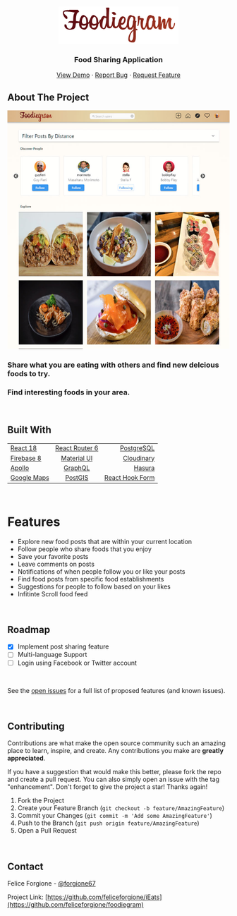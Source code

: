<div id="top"></div>

<!-- PROJECT LOGO -->
<br />
<div align="center">
<img src="src/images/logo.png" alt="Logo" >

  <h3 align="center">Food Sharing Application</h3>

  <p align="center"> 
    <a href="">View Demo</a>
    ·
    <a href="https://github.com/feliceforgione/foodiegram/issues">Report Bug</a>
    ·
    <a href="https://github.com/feliceforgione/foodiegram/issues">Request Feature</a>
  </p>
</div>

<!-- ABOUT THE PROJECT -->

## About The Project

<img src="src/images/screenshot.jpg" alt="screenshot" >

### Share what you are eating with others and find new delcious foods to try.

### Find interesting foods in your area.

<br>

## Built With

|                                                   |                                            |                                                 |
| ------------------------------------------------- | :----------------------------------------: | ----------------------------------------------: |
| [React 18](https://reactjs.org/)                  | [React Router 6](https://reactrouter.com/) |       [PostgreSQL](https://www.postgresql.org/) |
| [Firebase 8](https://firebase.google.com/)        |      [Material UI](https://mui.com/)       |           [Cloudinary](https://cloudinary.com/) |
| [Apollo](https://www.apollographql.com/)          |      [GraphQL](https://graphql.org/)       |                    [Hasura](https://hasura.io/) |
| [Google Maps](https://developers.google.com/maps) |      [PostGIS](https://postgis.net/)       | [React Hook Form](https://react-hook-form.com/) |

<!-- ROADMAP -->
<br />

# Features

- Explore new food posts that are within your current location
- Follow people who share foods that you enjoy
- Save your favorite posts
- Leave comments on posts
- Notifications of when people follow you or like your posts
- Find food posts from specific food establishments
- Suggestions for people to follow based on your likes
- Infitinte Scroll food feed

<!-- ROADMAP -->
<br />

## Roadmap

- [x] Implement post sharing feature
- [ ] Multi-language Support
- [ ] Login using Facebook or Twitter account

<br>

See the [open issues](https://github.com/feliceforgione/foodiegram/issues) for a full list of proposed features (and known issues).

<br>

<!-- CONTRIBUTING -->

## Contributing

Contributions are what make the open source community such an amazing place to learn, inspire, and create. Any contributions you make are **greatly appreciated**.

If you have a suggestion that would make this better, please fork the repo and create a pull request. You can also simply open an issue with the tag "enhancement".
Don't forget to give the project a star! Thanks again!

1. Fork the Project
2. Create your Feature Branch (`git checkout -b feature/AmazingFeature`)
3. Commit your Changes (`git commit -m 'Add some AmazingFeature'`)
4. Push to the Branch (`git push origin feature/AmazingFeature`)
5. Open a Pull Request

<br>
<!-- CONTACT -->

## Contact

Felice Forgione - [@forgione67](https://twitter.com/forgione67)

Project Link: [https://github.com/feliceforgione/iEats](https://github.com/feliceforgione/foodiegram)
